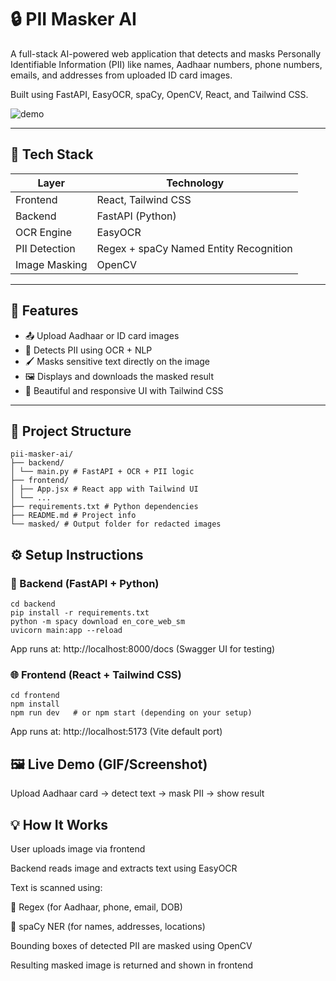 # 🔒 PII Masker AI

A full-stack AI-powered web application that detects and masks Personally Identifiable Information (PII) like names, Aadhaar numbers, phone numbers, emails, and addresses from uploaded ID card images.

Built using FastAPI, EasyOCR, spaCy, OpenCV, React, and Tailwind CSS.

![demo](https://drive.google.com/file/d/1GduC2K51Ei8Je6mBn871mLCjUjH7VKA7/view?usp=sharing)

---

## 🚀 Tech Stack

| Layer        | Technology                        |
|--------------|------------------------------------|
| Frontend     | React, Tailwind CSS                |
| Backend      | FastAPI (Python)                   |
| OCR Engine   | EasyOCR                            |
| PII Detection| Regex + spaCy Named Entity Recognition |
| Image Masking| OpenCV                             |

---

## 🎯 Features

- 📤 Upload Aadhaar or ID card images
- 🧠 Detects PII using OCR + NLP
- 🖌️ Masks sensitive text directly on the image
- 🖼️ Displays and downloads the masked result
- 🧩 Beautiful and responsive UI with Tailwind CSS

---

## 📂 Project Structure

```
pii-masker-ai/
├── backend/
│ └── main.py # FastAPI + OCR + PII logic
├── frontend/
│ ├── App.jsx # React app with Tailwind UI
│ └── ...
├── requirements.txt # Python dependencies
├── README.md # Project info
└── masked/ # Output folder for redacted images
```

## ⚙️ Setup Instructions

### 🔧 Backend (FastAPI + Python)

```
cd backend
pip install -r requirements.txt
python -m spacy download en_core_web_sm
uvicorn main:app --reload
```

App runs at: http://localhost:8000/docs (Swagger UI for testing)

### 🌐 Frontend (React + Tailwind CSS)

```
cd frontend
npm install
npm run dev   # or npm start (depending on your setup)
```
App runs at: http://localhost:5173 (Vite default port)

## 🖼️ Live Demo (GIF/Screenshot)

Upload Aadhaar card → detect text → mask PII → show result



## 💡 How It Works

  User uploads image via frontend

  Backend reads image and extracts text using EasyOCR

  Text is scanned using:

  🧠 Regex (for Aadhaar, phone, email, DOB)

  🧠 spaCy NER (for names, addresses, locations)

  Bounding boxes of detected PII are masked using OpenCV

  Resulting masked image is returned and shown in frontend
